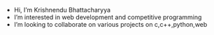 -  Hi, I’m Krishnendu Bhattacharyya
-  I’m interested in web development and competitive programming
-  I’m looking to collaborate on various projects on c,c++,python,web 


<!---
krishnendu19802/krishnendu19802 is a ✨ special ✨ repository because its `README.md` (this file) appears on your GitHub profile.
You can click the Preview link to take a look at your changes.
--->

